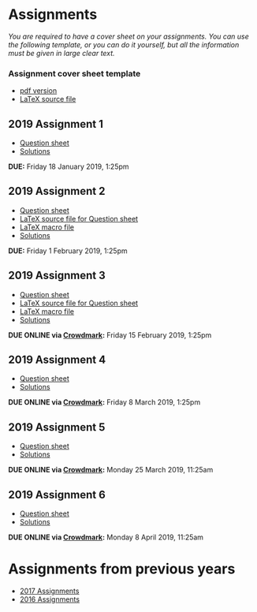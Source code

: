 # Assignments

_You are required to have a cover sheet on your assignments. You can use the following template, or you can do it yourself, but all the information must be given in large clear text._

### Assignment cover sheet template

- [pdf version](./3aa_cover_2019.pdf)
- [LaTeX source file](./3aa_cover_2019.tex)

## 2019 Assignment 1

- [Question sheet](./3aa1_2019.pdf)
- [Solutions](./3aa1s_2019.pdf)

**DUE:** Friday 18 January 2019, 1:25pm

## 2019 Assignment 2

- [Question sheet](./3aa2_2019.pdf)
- [LaTeX source file for Question sheet](./3aa2_2019.tex)
- [LaTeX macro file](./coursemacros.tex)
- [Solutions](./3aa2s_2019.pdf)

**DUE:** Friday 1 February 2019, 1:25pm

## 2019 Assignment 3

- [Question sheet](./3aa3_2019.pdf)
- [LaTeX source file for Question sheet](./3aa3_2019.tex)
- [LaTeX macro file](./coursemacros.tex)
- [Solutions](./3aa3s_2019.pdf)

**DUE ONLINE via [Crowdmark](https://crowdmark.com/):** Friday 15 February 2019, 1:25pm

## 2019 Assignment 4

- [Question sheet](./3aa4_2019.pdf)
- [Solutions](./3aa4s_2019.pdf)

**DUE ONLINE via [Crowdmark](https://crowdmark.com/):** Friday 8 March 2019, 1:25pm

## 2019 Assignment 5

- [Question sheet](./3aa5_2019.pdf)
- [Solutions](./3aa5s_2019.pdf)

**DUE ONLINE via [Crowdmark](https://crowdmark.com/):** Monday 25 March 2019, 11:25am

## 2019 Assignment 6

- [Question sheet](./3aa6_2019.pdf)
- [Solutions](./3aa6s_2019.pdf)

**DUE ONLINE via [Crowdmark](https://crowdmark.com/):** Monday 8 April 2019, 11:25am

# Assignments from previous years

- [2017 Assignments](./2017/assignments.md)
- [2016 Assignments](./2016/assignments.md)
